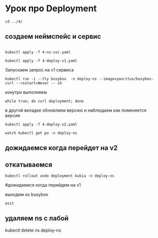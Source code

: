 # Урок про Deployment

```
cd ../4/
```

## создаем неймспейс и сервис

```

kubectl apply -f 4-ns-svc.yaml

kubectl apply -f 4-deploy-v1.yaml
```
Запускаем запрос на v1  сервиса

```
kubectl run -i --tty busybox  -n deploy-ns --image=yauritux/busybox-curl --restart=Never -- sh
```
изнутри выполняем
```
while true; do curl deployment; done
```
в другой вкладке обновляем версию и наблюдаем как поменяется версия
```
kubectl apply -f 4-deploy-v2.yaml

watch kubectl get po -n deploy-ns
```
## дожидаемся  когда перейдет на v2

## откатываемся
```
kubectl rollout undo deployment kubia -n deploy-ns
```

#дожидаемся  когда перейдем на v1

выходим из busybox
```
exit
```

## удаляем ns с лабой
kubectl delete ns deploy-ns

